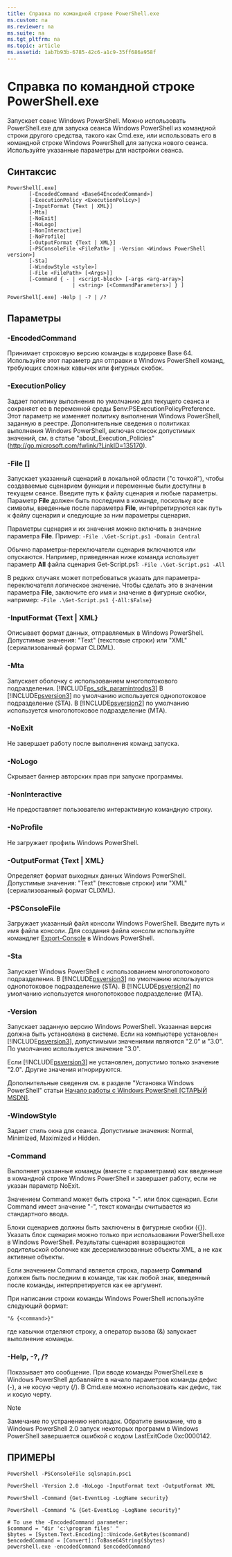 ```yaml
---
title: Справка по командной строке PowerShell.exe
ms.custom: na
ms.reviewer: na
ms.suite: na
ms.tgt_pltfrm: na
ms.topic: article
ms.assetid: 1ab7b93b-6785-42c6-a1c9-35ff686a958f
---
```

# Справка по командной строке PowerShell.exe
Запускает сеанс Windows PowerShell. Можно использовать PowerShell.exe для запуска сеанса Windows PowerShell из командной строки другого средства, такого как Cmd.exe, или использовать его в командной строке Windows PowerShell для запуска нового сеанса. Используйте указанные параметры для настройки сеанса.

## Синтаксис

```
PowerShell[.exe]
       [-EncodedCommand <Base64EncodedCommand>]
       [-ExecutionPolicy <ExecutionPolicy>]
       [-InputFormat {Text | XML}] 
       [-Mta]
       [-NoExit]
       [-NoLogo]
       [-NonInteractive] 
       [-NoProfile] 
       [-OutputFormat {Text | XML}] 
       [-PSConsoleFile <FilePath> | -Version <Windows PowerShell version>]
       [-Sta]
       [-WindowStyle <style>]
       [-File <FilePath> [<Args>]]
       [-Command { - | <script-block> [-args <arg-array>]
                     | <string> [<CommandParameters>] } ]

PowerShell[.exe] -Help | -? | /?
```

## Параметры

### -EncodedCommand <Base64EncodedCommand>
Принимает строковую версию команды в кодировке Base 64. Используйте этот параметр для отправки в Windows PowerShell команд, требующих сложных кавычек или фигурных скобок.

### -ExecutionPolicy <ExecutionPolicy>
Задает политику выполнения по умолчанию для текущего сеанса и сохраняет ее в переменной среды $env:PSExecutionPolicyPreference. Этот параметр не изменяет политику выполнения Windows PowerShell, заданную в реестре. Дополнительные сведения о политиках выполнения Windows PowerShell, включая список допустимых значений, см. в статье "about_Execution_Policies" (http://go.microsoft.com/fwlink/?LinkID=135170).

### -File <FilePath> [<Parameters>]
Запускает указанный сценарий в локальной области ("с точкой"), чтобы создаваемые сценарием функции и переменные были доступны в текущем сеансе. Введите путь к файлу сценария и любые параметры. Параметр **File** должен быть последним в команде, поскольку все символы, введенные после параметра **File**, интерпретируются как путь к файлу сценария и следующие за ним параметры сценария.

Параметры сценария и их значения можно включить в значение параметра **File**. Пример: `-File .\Get-Script.ps1 -Domain Central`

Обычно параметры-переключатели сценария включаются или опускаются. Например, приведенная ниже команда использует параметр **All** файла сценария Get-Script.ps1: `-File .\Get-Script.ps1 -All`

В редких случаях может потребоваться указать для параметра-переключателя логическое значение. Чтобы сделать это в значении параметра **File**, заключите его имя и значение в фигурные скобки, например: `-File .\Get-Script.ps1 {-All:$False}`

### -InputFormat {Text | XML}
Описывает формат данных, отправляемых в Windows PowerShell. Допустимые значения: "Text" (текстовые строки) или "XML" (сериализованный формат CLIXML).

### -Mta
Запускает оболочку с использованием многопотокового подразделения. [!INCLUDE[ps_sdk_paramintrodps3](../Token/ps_sdk_paramintrodps3_md.md)] В [!INCLUDE[psversion3](../Token/psversion3_md.md)] по умолчанию используется однопотоковое подразделение (STA). В [!INCLUDE[psversion2](../Token/psversion2_md.md)] по умолчанию используется многопотоковое подразделение (MTA).

### -NoExit
Не завершает работу после выполнения команд запуска.

### -NoLogo
Скрывает баннер авторских прав при запуске программы.

### -NonInteractive
Не предоставляет пользователю интерактивную командную строку.

### -NoProfile
Не загружает профиль Windows PowerShell.

### -OutputFormat {Text | XML}
Определяет формат выходных данных Windows PowerShell. Допустимые значения: "Text" (текстовые строки) или "XML" (сериализованный формат CLIXML).

### -PSConsoleFile <FilePath>
Загружает указанный файл консоли Windows PowerShell. Введите путь и имя файла консоли. Для создания файла консоли используйте командлет [Export-Console](https://technet.microsoft.com/en-us/library/4bab1c02-9e61-4aaf-9957-11d1934ef4ef) в Windows PowerShell.

### -Sta
Запускает Windows PowerShell с использованием многопотокового подразделения. В [!INCLUDE[psversion3](../Token/psversion3_md.md)] по умолчанию используется однопотоковое подразделение (STA). В [!INCLUDE[psversion2](../Token/psversion2_md.md)] по умолчанию используется многопотоковое подразделение (MTA).

### -Version <Windows PowerShell Version>
Запускает заданную версию Windows PowerShell. Указанная версия должна быть установлена в системе. Если на компьютере установлен [!INCLUDE[psversion3](../Token/psversion3_md.md)], допустимыми значениями являются "2.0" и "3.0". По умолчанию используется значение "3.0".

Если [!INCLUDE[psversion3](../Token/psversion3_md.md)] не установлен, допустимо только значение "2.0". Другие значения игнорируются.

Дополнительные сведения см. в разделе "Установка Windows PowerShell" статьи [Начало работы с Windows PowerShell [СТАРЫЙ MSDN]](https://technet.microsoft.com/en-us/library/69555d95-b481-43e1-86e7-b46d68b3e2dd).

### -WindowStyle <Window style>
Задает стиль окна для сеанса. Допустимые значения: Normal, Minimized, Maximized и Hidden.

### -Command
Выполняет указанные команды (вместе с параметрами) как введенные в командной строке Windows PowerShell и завершает работу, если не указан параметр NoExit.

Значением Command может быть строка "-". или блок сценария. Если Command имеет значение "-", текст команды считывается из стандартного ввода.

Блоки сценариев должны быть заключены в фигурные скобки ({}). Указать блок сценария можно только при использовании PowerShell.exe в Windows PowerShell. Результаты сценария возвращаются родительской оболочке как десериализованные объекты XML, а не как активные объекты.

Если значением Command является строка, параметр **Command** должен быть последним в команде, так как любой знак, введенный после команды, интерпретируется как ее аргумент.

При написании строки команды Windows PowerShell используйте следующий формат:

```
"& {<command>}"
```

где кавычки отделяют строку, а оператор вызова (&) запускает выполнение команды.

### -Help, -?, /?
Показывает это сообщение. При вводе команды PowerShell.exe в Windows PowerShell добавляйте в начало параметров команды дефис (-), а не косую черту (/). В Cmd.exe можно использовать как дефис, так и косую черту.

> [!NOTE]
> Замечание по устранению неполадок. Обратите внимание, что в Windows PowerShell 2.0 запуск некоторых программ в Windows PowerShell завершается ошибкой с кодом LastExitCode 0xc0000142.

## ПРИМЕРЫ

```
PowerShell -PSConsoleFile sqlsnapin.psc1

PowerShell -Version 2.0 -NoLogo -InputFormat text -OutputFormat XML

PowerShell -Command {Get-EventLog -LogName security}

PowerShell -Command "& {Get-EventLog -LogName security}"

# To use the -EncodedCommand parameter:
$command = "dir 'c:\program files' "
$bytes = [System.Text.Encoding]::Unicode.GetBytes($command)
$encodedCommand = [Convert]::ToBase64String($bytes)
powershell.exe -encodedCommand $encodedCommand
```



<!--HONumber=Apr16_HO2-->


